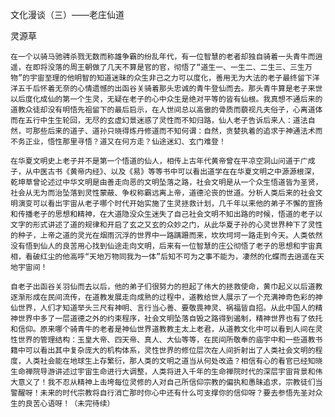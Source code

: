 文化漫谈（三）——老庄仙道

灵源草


    在一个以骑马驰骋杀戮无数而称雄争霸的纷乱年代，有一位智慧的老者却独自骑着一头青牛而逍遥，在即将没落的周王朝做了几天不算是官的官，彻悟了“道生一、一生二、二生三、三生万物”的宇宙至理的他明智的知道迷昧的众生非己之力可以度化，善用无为大法的老子最终留下洋洋五千后怀着无奈的心情遗憾的出函谷关骑着那头忠诚的青牛登仙而去。那头青牛算是老子来世以后度化成仙的第一个生灵，无疑在老子的心中众生是绝对平等的皆有仙根。我真想不通后来的道教众徒却没有明悟先祖留下的最后启示，在人世间总以高傲的骨质而藐视凡夫俗子，心离道体而在五行中生生轮回，无尽的玄虚幻景迷惑了灵性而不知归路，仙人老子告诉后来人：道法自然，可那些后来的道子、道孙只晓得炼丹修道而不知何谓：自然，贪婪执着的追求于神通法术而不务正业，悟性那里寻悟？道又在何方走？仙途迷幻、玄门难登！

    在华夏文明史上老子并不是第一个悟道的仙人，相传上古年代黄帝曾在平凉空洞山问道于广成子，从中医古书《黄帝内经》、以及《易》等等书中可以看出道学在在华夏文明之中源源根深，乾坤草曾论述过中华文明是由善走向恶的文明坠落之路，社会文明是从一个众生悟道皆为圣贤，社会从无为而治坠落到灵性蒙蔽、争权称霸远离上帝，道德沦丧的世道。分析人类后来的社会文明演变可以看出宇宙从老子哪个时代开始实施了生灵拯救计划，几千年以来他的弟子不懈的宣扬和传播老子的思想和精神，在大道隐没众生迷失了自己社会文明不知出路的时候，悟道的老子以文字的形式讲述了道的规律和开启了玄之又玄的众妙之门，从此华夏子孙的心灵世界种下了灵性的种子，上帝之道的灵光在烟雨沉浮的世界中一路蹒跚而来，坎坎坷坷一路走到今天。人类依然没有悟到仙人的良苦用心找到仙途走向文明，后来有一位智慧的庄公彻悟了老子的思想和宇宙真相，看破红尘的他高呼“天地万物同我为一体”后知不可为之事不能为，凄然的化蝶而去逍遥在天地宇宙间！

    自老子出函谷关羽仙而去以后，他的弟子们很努力的担起了伟大的拯救使命，黄巾起义以后道教逐渐形成在民间流传，在道教发展走向成熟的过程中，道教给世人展示了一个充满神奇色彩的神仙世界，人们才知道举头三尺有神明、言行当心善、要敬畏神灵、祸福皆自招。从此中国人的精神世界中多了一层道德之外的约束程序，社会文明坠落自毁之路得到遏制，精神世界也有了依托和信仰。原来哪个骑青牛的老者是神仙世界道教教主太上老君，从道教文化中可以看到人间在灵性世界的管理结构：玉皇大帝、四天帝、真人、大仙等等，在民间所敬奉的庙宇中和一些道教书籍中可以看出其中复杂庞大的机构体系，灵性世界的修位层次在人间折射出了人类社会文明的程度，人类社会能在地球生上存繁衍，那人类的文明之道当从何处改造？相信有心的看官已经知晓生命禅院导游讲述过宇宙生命进行大调整，人类将进入千年的生命禅院时代的深层宇宙背景和伟大意义了！我不忍从精神上击垮每位灵修的人对自己所信仰宗教的偏执和愚昧追求，宗教徒们当警醒呀！未来的时代宗教将自行消亡那时你心中还有什么可支撑你的信仰呀？要去参悟先圣对众生的良苦心语呀！（未完待续）



